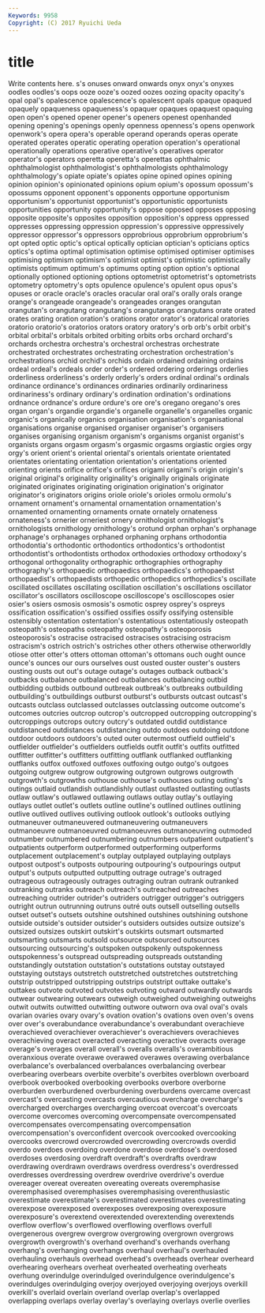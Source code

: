 ```yaml
---
Keywords: 9958 
Copyright: (C) 2017 Ryuichi Ueda
---
```


# title

Write contents here.
s's onuses onward onwards onyx onyx's onyxes
oodles oodles's oops ooze ooze's oozed oozes oozing opacity opacity's
opal opal's opalescence opalescence's opalescent opals opaque opaqued opaquely opaqueness
opaqueness's opaquer opaques opaquest opaquing open open's opened opener opener's
openers openest openhanded opening opening's openings openly openness openness's opens
openwork openwork's opera opera's operable operand operands operas operate operated
operates operatic operating operation operation's operational operationally operations operative operative's
operatives operator operator's operators operetta operetta's operettas ophthalmic ophthalmologist ophthalmologist's
ophthalmologists ophthalmology ophthalmology's opiate opiate's opiates opine opined opines opining
opinion opinion's opinionated opinions opium opium's opossum opossum's opossums opponent
opponent's opponents opportune opportunism opportunism's opportunist opportunist's opportunistic opportunists opportunities
opportunity opportunity's oppose opposed opposes opposing opposite opposite's opposites opposition
opposition's oppress oppressed oppresses oppressing oppression oppression's oppressive oppressively oppressor
oppressor's oppressors opprobrious opprobrium opprobrium's opt opted optic optic's optical
optically optician optician's opticians optics optics's optima optimal optimisation optimise
optimised optimiser optimises optimising optimism optimism's optimist optimist's optimistic optimistically
optimists optimum optimum's optimums opting option option's optional optionally optioned
optioning options optometrist optometrist's optometrists optometry optometry's opts opulence opulence's
opulent opus opus's opuses or oracle oracle's oracles oracular oral
oral's orally orals orange orange's orangeade orangeade's orangeades oranges orangutan
orangutan's orangutang orangutang's orangutangs orangutans orate orated orates orating oration
oration's orations orator orator's oratorical oratories oratorio oratorio's oratorios orators
oratory oratory's orb orb's orbit orbit's orbital orbital's orbitals orbited
orbiting orbits orbs orchard orchard's orchards orchestra orchestra's orchestral orchestras
orchestrate orchestrated orchestrates orchestrating orchestration orchestration's orchestrations orchid orchid's orchids
ordain ordained ordaining ordains ordeal ordeal's ordeals order order's ordered
ordering orderings orderlies orderliness orderliness's orderly orderly's orders ordinal ordinal's
ordinals ordinance ordinance's ordinances ordinaries ordinarily ordinariness ordinariness's ordinary ordinary's
ordination ordination's ordinations ordnance ordnance's ordure ordure's ore ore's oregano
oregano's ores organ organ's organdie organdie's organelle organelle's organelles organic
organic's organically organics organisation organisation's organisational organisations organise organised organiser
organiser's organisers organises organising organism organism's organisms organist organist's organists
organs orgasm orgasm's orgasmic orgasms orgiastic orgies orgy orgy's orient
orient's oriental oriental's orientals orientate orientated orientates orientating orientation orientation's
orientations oriented orienting orients orifice orifice's orifices origami origami's origin
origin's original original's originality originality's originally originals originate originated originates
originating origination origination's originator originator's originators origins oriole oriole's orioles
ormolu ormolu's ornament ornament's ornamental ornamentation ornamentation's ornamented ornamenting ornaments
ornate ornately ornateness ornateness's ornerier orneriest ornery ornithologist ornithologist's ornithologists
ornithology ornithology's orotund orphan orphan's orphanage orphanage's orphanages orphaned orphaning
orphans orthodontia orthodontia's orthodontic orthodontics orthodontics's orthodontist orthodontist's orthodontists orthodox
orthodoxies orthodoxy orthodoxy's orthogonal orthogonality orthographic orthographies orthography orthography's orthopaedic
orthopaedics orthopaedics's orthopaedist orthopaedist's orthopaedists orthopedic orthopedics orthopedics's oscillate oscillated
oscillates oscillating oscillation oscillation's oscillations oscillator oscillator's oscillators oscilloscope oscilloscope's
oscilloscopes osier osier's osiers osmosis osmosis's osmotic osprey osprey's ospreys
ossification ossification's ossified ossifies ossify ossifying ostensible ostensibly ostentation ostentation's
ostentatious ostentatiously osteopath osteopath's osteopaths osteopathy osteopathy's osteoporosis osteoporosis's ostracise
ostracised ostracises ostracising ostracism ostracism's ostrich ostrich's ostriches other others
otherwise otherworldly otiose otter otter's otters ottoman ottoman's ottomans ouch
ought ounce ounce's ounces our ours ourselves oust ousted ouster
ouster's ousters ousting ousts out out's outage outage's outages outback
outback's outbacks outbalance outbalanced outbalances outbalancing outbid outbidding outbids outbound
outbreak outbreak's outbreaks outbuilding outbuilding's outbuildings outburst outburst's outbursts outcast
outcast's outcasts outclass outclassed outclasses outclassing outcome outcome's outcomes outcries
outcrop outcrop's outcropped outcropping outcropping's outcroppings outcrops outcry outcry's outdated
outdid outdistance outdistanced outdistances outdistancing outdo outdoes outdoing outdone outdoor
outdoors outdoors's outed outer outermost outfield outfield's outfielder outfielder's outfielders
outfields outfit outfit's outfits outfitted outfitter outfitter's outfitters outfitting outflank
outflanked outflanking outflanks outfox outfoxed outfoxes outfoxing outgo outgo's outgoes
outgoing outgrew outgrow outgrowing outgrown outgrows outgrowth outgrowth's outgrowths outhouse
outhouse's outhouses outing outing's outings outlaid outlandish outlandishly outlast outlasted
outlasting outlasts outlaw outlaw's outlawed outlawing outlaws outlay outlay's outlaying
outlays outlet outlet's outlets outline outline's outlined outlines outlining outlive
outlived outlives outliving outlook outlook's outlooks outlying outmaneuver outmaneuvered outmaneuvering
outmaneuvers outmanoeuvre outmanoeuvred outmanoeuvres outmanoeuvring outmoded outnumber outnumbered outnumbering outnumbers
outpatient outpatient's outpatients outperform outperformed outperforming outperforms outplacement outplacement's outplay
outplayed outplaying outplays outpost outpost's outposts outpouring outpouring's outpourings output
output's outputs outputted outputting outrage outrage's outraged outrageous outrageously outrages
outraging outran outrank outranked outranking outranks outreach outreach's outreached outreaches
outreaching outrider outrider's outriders outrigger outrigger's outriggers outright outrun outrunning
outruns outré outs outsell outselling outsells outset outset's outsets outshine
outshined outshines outshining outshone outside outside's outsider outsider's outsiders outsides
outsize outsize's outsized outsizes outskirt outskirt's outskirts outsmart outsmarted outsmarting
outsmarts outsold outsource outsourced outsources outsourcing outsourcing's outspoken outspokenly outspokenness
outspokenness's outspread outspreading outspreads outstanding outstandingly outstation outstation's outstations outstay
outstayed outstaying outstays outstretch outstretched outstretches outstretching outstrip outstripped outstripping
outstrips outstript outtake outtake's outtakes outvote outvoted outvotes outvoting outward
outwardly outwards outwear outwearing outwears outweigh outweighed outweighing outweighs outwit
outwits outwitted outwitting outwore outworn ova oval oval's ovals ovarian
ovaries ovary ovary's ovation ovation's ovations oven oven's ovens over
over's overabundance overabundance's overabundant overachieve overachieved overachiever overachiever's overachievers overachieves
overachieving overact overacted overacting overactive overacts overage overage's overages overall
overall's overalls overalls's overambitious overanxious overate overawe overawed overawes overawing
overbalance overbalance's overbalanced overbalances overbalancing overbear overbearing overbears overbite overbite's
overbites overblown overboard overbook overbooked overbooking overbooks overbore overborne overburden
overburdened overburdening overburdens overcame overcast overcast's overcasting overcasts overcautious overcharge
overcharge's overcharged overcharges overcharging overcoat overcoat's overcoats overcome overcomes overcoming
overcompensate overcompensated overcompensates overcompensating overcompensation overcompensation's overconfident overcook overcooked overcooking
overcooks overcrowd overcrowded overcrowding overcrowds overdid overdo overdoes overdoing overdone
overdose overdose's overdosed overdoses overdosing overdraft overdraft's overdrafts overdraw overdrawing
overdrawn overdraws overdress overdress's overdressed overdresses overdressing overdrew overdrive overdrive's
overdue overeager overeat overeaten overeating overeats overemphasise overemphasised overemphasises overemphasising
overenthusiastic overestimate overestimate's overestimated overestimates overestimating overexpose overexposed overexposes overexposing
overexposure overexposure's overextend overextended overextending overextends overflow overflow's overflowed overflowing
overflows overfull overgenerous overgrew overgrow overgrowing overgrown overgrows overgrowth overgrowth's
overhand overhand's overhands overhang overhang's overhanging overhangs overhaul overhaul's overhauled
overhauling overhauls overhead overhead's overheads overhear overheard overhearing overhears overheat
overheated overheating overheats overhung overindulge overindulged overindulgence overindulgence's overindulges overindulging
overjoy overjoyed overjoying overjoys overkill overkill's overlaid overlain overland overlap
overlap's overlapped overlapping overlaps overlay overlay's overlaying overlays overlie overlies
